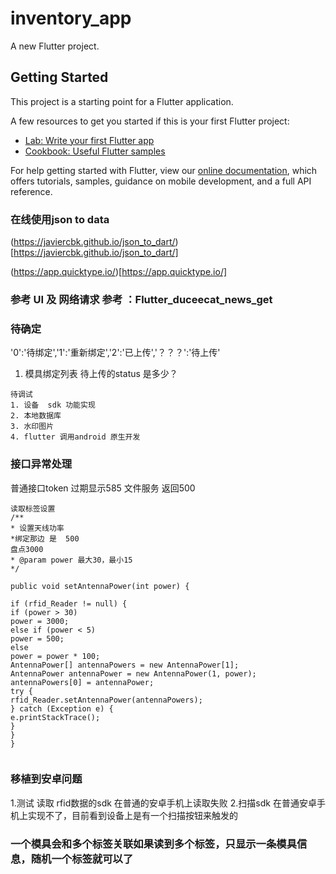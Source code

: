 # inventory_app

A new Flutter project.

## Getting Started

This project is a starting point for a Flutter application.

A few resources to get you started if this is your first Flutter project:

- [Lab: Write your first Flutter app](https://flutter.dev/docs/get-started/codelab)
- [Cookbook: Useful Flutter samples](https://flutter.dev/docs/cookbook)

For help getting started with Flutter, view our
[online documentation](https://flutter.dev/docs), which offers tutorials,
samples, guidance on mobile development, and a full API reference.

###  在线使用json to  data 
(https://javiercbk.github.io/json_to_dart/)[https://javiercbk.github.io/json_to_dart/]

(https://app.quicktype.io/)[https://app.quicktype.io/]

### 参考  UI  及 网络请求 参考  ：Flutter_duceecat_news_get

### 待确定
'0':'待绑定','1':'重新绑定','2':'已上传','？？？':'待上传'
1. 模具绑定列表    待上传的status 是多少？

```text
待调试
1. 设备  sdk 功能实现
2. 本地数据库
3. 水印图片
4. flutter 调用android 原生开发
```



### 接口异常处理
普通接口token 过期显示585
文件服务  返回500


```
读取标签设置
/**
* 设置天线功率
*绑定那边 是  500
盘点3000
* @param power 最大30，最小15
*/

public void setAntennaPower(int power) {

if (rfid_Reader != null) {
if (power > 30)
power = 3000;
else if (power < 5)
power = 500;
else
power = power * 100;
AntennaPower[] antennaPowers = new AntennaPower[1];
AntennaPower antennaPower = new AntennaPower(1, power);
antennaPowers[0] = antennaPower;
try {
rfid_Reader.setAntennaPower(antennaPowers);
} catch (Exception e) {
e.printStackTrace();
}
}
}


```


### 移植到安卓问题
1.测试 读取 rfid数据的sdk 在普通的安卓手机上读取失败
2.扫描sdk 在普通安卓手机上实现不了，目前看到设备上是有一个扫描按钮来触发的


### 一个模具会和多个标签关联如果读到多个标签，只显示一条模具信息，随机一个标签就可以了


